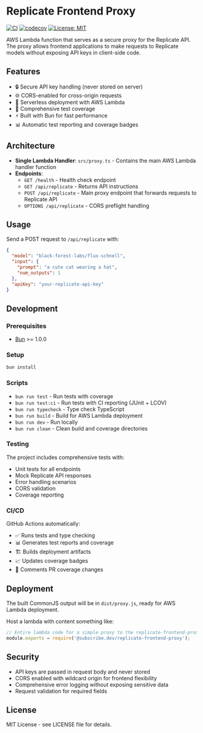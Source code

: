 # Replicate Frontend Proxy

[![CI](https://github.com/subscribe-dev/replicate-frontend-proxy/actions/workflows/ci.yml/badge.svg)](https://github.com/USER/replicate-frontend-proxy/actions/workflows/ci.yml)
[![codecov](https://codecov.io/gh/subscribe-dev/replicate-frontend-proxy/branch/main/graph/badge.svg)](https://codecov.io/gh/USER/replicate-frontend-proxy)
[![License: MIT](https://img.shields.io/badge/License-MIT-yellow.svg)](https://opensource.org/licenses/MIT)

AWS Lambda function that serves as a secure proxy for the Replicate API. The proxy allows frontend applications to make requests to Replicate models without exposing API keys in client-side code.

## Features

- 🔒 Secure API key handling (never stored on server)
- 🌐 CORS-enabled for cross-origin requests
- 🚀 Serverless deployment with AWS Lambda
- 🧪 Comprehensive test coverage
- ⚡ Built with Bun for fast performance
- 📊 Automatic test reporting and coverage badges

## Architecture

- **Single Lambda Handler**: `src/proxy.ts` - Contains the main AWS Lambda handler function
- **Endpoints**:
  - `GET /health` - Health check endpoint
  - `GET /api/replicate` - Returns API instructions 
  - `POST /api/replicate` - Main proxy endpoint that forwards requests to Replicate API
  - `OPTIONS /api/replicate` - CORS preflight handling

## Usage

Send a POST request to `/api/replicate` with:

```json
{
  "model": "black-forest-labs/flux-schnell",
  "input": {
    "prompt": "a cute cat wearing a hat",
    "num_outputs": 1
  },
  "apiKey": "your-replicate-api-key"
}
```

## Development

### Prerequisites

- [Bun](https://bun.sh) >= 1.0.0

### Setup

```bash
bun install
```

### Scripts

- `bun run test` - Run tests with coverage
- `bun run test:ci` - Run tests with CI reporting (JUnit + LCOV)
- `bun run typecheck` - Type check TypeScript
- `bun run build` - Build for AWS Lambda deployment
- `bun run dev` - Run locally
- `bun run clean` - Clean build and coverage directories

### Testing

The project includes comprehensive tests with:
- Unit tests for all endpoints
- Mock Replicate API responses
- Error handling scenarios
- CORS validation
- Coverage reporting

### CI/CD

GitHub Actions automatically:
- ✅ Runs tests and type checking
- 📊 Generates test reports and coverage
- 🏗️ Builds deployment artifacts
- 📈 Updates coverage badges
- 💬 Comments PR coverage changes

## Deployment

The built CommonJS output will be in `dist/proxy.js`, ready for AWS Lambda deployment.

Host a lambda with content something like:

```typescript
// Entire lambda code for a simple proxy to the replicate-frontend-proxy:
module.exports = require('@subscribe.dev/replicate-frontend-proxy');
```

## Security

- API keys are passed in request body and never stored
- CORS enabled with wildcard origin for frontend flexibility
- Comprehensive error logging without exposing sensitive data
- Request validation for required fields

## License

MIT License - see LICENSE file for details.
